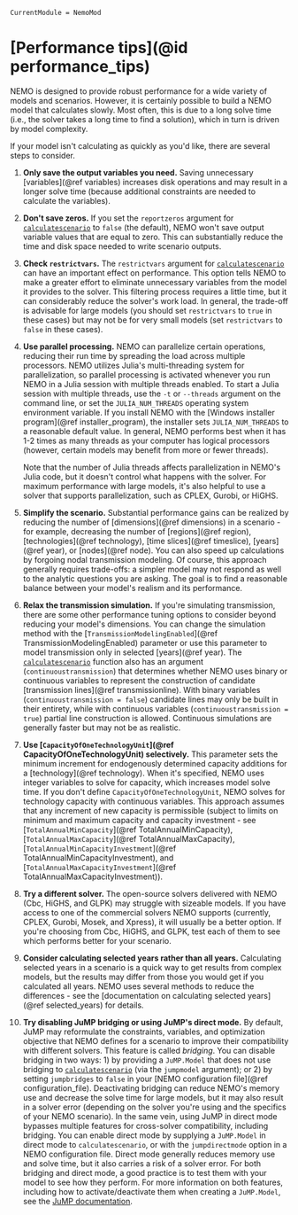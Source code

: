 ```@meta
CurrentModule = NemoMod
```
# [Performance tips](@id performance_tips)

NEMO is designed to provide robust performance for a wide variety of models and scenarios. However, it is certainly possible to build a NEMO model that calculates slowly. Most often, this is due to a long solve time (i.e., the solver takes a long time to find a solution), which in turn is driven by model complexity.

If your model isn't calculating as quickly as you'd like, there are several steps to consider.

1. **Only save the output variables you need.** Saving unnecessary [variables](@ref variables) increases disk operations and may result in a longer solve time (because additional constraints are needed to calculate the variables).

2. **Don't save zeros.** If you set the `reportzeros` argument for [`calculatescenario`](@ref) to `false` (the default), NEMO won't save output variable values that are equal to zero. This can substantially reduce the time and disk space needed to write scenario outputs.

3. **Check `restrictvars`.** The `restrictvars` argument for [`calculatescenario`](@ref) can have an important effect on performance. This option tells NEMO to make a greater effort to eliminate unnecessary variables from the model it provides to the solver. This filtering process requires a little time, but it can considerably reduce the solver's work load. In general, the trade-off is advisable for large models (you should set `restrictvars` to `true` in these cases) but may not be for very small models (set `restrictvars` to `false` in these cases).

4. **Use parallel processing.** NEMO can parallelize certain operations, reducing their run time by spreading the load across multiple processors. NEMO utilizes Julia's multi-threading system for parallelization, so parallel processing is activated whenever you run NEMO in a Julia session with multiple threads enabled. To start a Julia session with multiple threads, use the `-t` or `--threads` argument on the command line, or set the `JULIA_NUM_THREADS` operating system environment variable. If you install NEMO with the [Windows installer program](@ref installer_program), the installer sets `JULIA_NUM_THREADS` to a reasonable default value. In general, NEMO performs best when it has 1-2 times as many threads as your computer has logical processors (however, certain models may benefit from more or fewer threads).

   Note that the number of Julia threads affects parallelization in NEMO's Julia code, but it doesn't control what happens with the solver. For maximum performance with large models, it's also helpful to use a solver that supports parallelization, such as CPLEX, Gurobi, or HiGHS.

5. **Simplify the scenario.** Substantial performance gains can be realized by reducing the number of [dimensions](@ref dimensions) in a scenario - for example, decreasing the number of [regions](@ref region), [technologies](@ref technology), [time slices](@ref timeslice), [years](@ref year), or [nodes](@ref node). You can also speed up calculations by forgoing nodal transmission modeling. Of course, this approach generally requires trade-offs: a simpler model may not respond as well to the analytic questions you are asking. The goal is to find a reasonable balance between your model's realism and its performance.

6. **Relax the transmission simulation.** If you're simulating transmission, there are some other performance tuning options to consider beyond reducing your model's dimensions. You can change the simulation method with the [`TransmissionModelingEnabled`](@ref TransmissionModelingEnabled) parameter or use this parameter to model transmission only in selected [years](@ref year). The [`calculatescenario`](@ref) function also has an argument (`continuoustransmission`) that determines whether NEMO uses binary or continuous variables to represent the construction of candidate [transmission lines](@ref transmissionline). With binary variables (`continuoustransmission = false`) candidate lines may only be built in their entirety, while with continuous variables (`continuoustransmission = true`) partial line construction is allowed. Continuous simulations are generally faster but may not be as realistic.

7. **Use [`CapacityOfOneTechnologyUnit`](@ref CapacityOfOneTechnologyUnit) selectively.** This parameter sets the minimum increment for endogenously determined capacity additions for a [technology](@ref technology). When it's specified, NEMO uses integer variables to solve for capacity, which increases model solve time. If you don't define `CapacityOfOneTechnologyUnit`, NEMO solves for technology capacity with continuous variables. This approach assumes that any increment of new capacity is permissible (subject to limits on minimum and maximum capacity and capacity investment - see [`TotalAnnualMinCapacity`](@ref TotalAnnualMinCapacity), [`TotalAnnualMaxCapacity`](@ref TotalAnnualMaxCapacity), [`TotalAnnualMinCapacityInvestment`](@ref TotalAnnualMinCapacityInvestment), and [`TotalAnnualMaxCapacityInvestment`](@ref TotalAnnualMaxCapacityInvestment)).

8. **Try a different solver.** The open-source solvers delivered with NEMO (Cbc, HiGHS, and GLPK) may struggle with sizeable models. If you have access to one of the commercial solvers NEMO supports (currently, CPLEX, Gurobi, Mosek, and Xpress), it will usually be a better option. If you're choosing from Cbc, HiGHS, and GLPK, test each of them to see which performs better for your scenario.

9. **Consider calculating selected years rather than all years.** Calculating selected years in a scenario is a quick way to get results from complex models, but the results may differ from those you would get if you calculated all years. NEMO uses several methods to reduce the differences - see the [documentation on calculating selected years](@ref selected_years) for details.

10. **Try disabling JuMP bridging or using JuMP's direct mode.** By default, JuMP may reformulate the constraints, variables, and optimization objective that NEMO defines for a scenario to improve their compatibility with different solvers. This feature is called *bridging*. You can disable bridging in two ways: 1) by providing a `JuMP.Model` that does not use bridging to [`calculatescenario`](@ref) (via the `jumpmodel` argument); or 2) by setting `jumpbridges` to `false` in your [NEMO configuration file](@ref configuration_file). Deactivating bridging can reduce NEMO's memory use and decrease the solve time for large models, but it may also result in a solver error (depending on the solver you're using and the specifics of your NEMO scenario). In the same vein, using JuMP in direct mode bypasses multiple features for cross-solver compatibility, including bridging. You can enable direct mode by supplying a `JuMP.Model` in direct mode to `calculatescenario`, or with the `jumpdirectmode` option in a NEMO configuration file. Direct mode generally reduces memory use and solve time, but it also carries a risk of a solver error. For both bridging and direct mode, a good practice is to test them with your model to see how they perform. For more information on both features, including how to activate/deactivate them when creating a `JuMP.Model`, see the [JuMP documentation](https://jump.dev/JuMP.jl/stable/).
